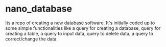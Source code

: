 # nano_database
Its a repo of creating a new database software. It's initially coded up to some simple functionalities like a query for creating a database, query for creating a table, a query to input data, query to delete data, a query to correct/change the data.
